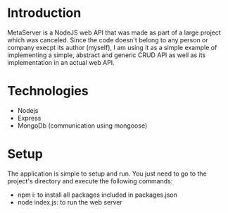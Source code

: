 # Introduction
MetaServer is a NodeJS web API that was made as part of a large project which was canceled. Since the code doesn't belong to any person or company execpt its author (myself), I am using it as a simple example of implementing a simple, abstract and generic CRUD API as well as its implementation in an actual web API.

# Technologies
* Nodejs
* Express
* MongoDb (communication using mongoose)

# Setup
The application is simple to setup and run. You just need to go to the project's directory and execute the following commands:
* npm i: to install all packages included in packages.json
* node index.js: to run the web server
